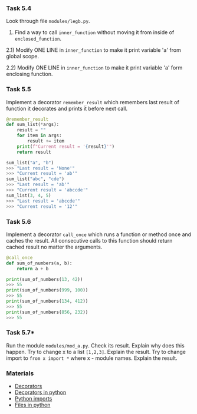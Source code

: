 ### Task 5.4
Look through file `modules/legb.py`.

1) Find a way to call `inner_function` without moving it from inside of `enclosed_function`.

2.1) Modify ONE LINE in `inner_function` to make it print variable 'a' from global scope.

2.2) Modify ONE LINE in `inner_function` to make it print variable 'a' form enclosing function.

### Task 5.5
Implement a decorator `remember_result` which remembers last result of function it decorates and prints it before next call.

```python
@remember_result
def sum_list(*args):
	result = ""
	for item in args:
		result += item
	print(f"Current result = '{result}'")
	return result

sum_list("a", "b")
>>> "Last result = 'None'"
>>> "Current result = 'ab'"
sum_list("abc", "cde")
>>> "Last result = 'ab'" 
>>> "Current result = 'abccde'"
sum_list(3, 4, 5)
>>> "Last result = 'abccde'" 
>>> "Current result = '12'"
```

### Task 5.6
Implement a decorator `call_once` which runs a function or method once and caches the result.
All consecutive calls to this function should return cached result no matter the arguments.

```python
@call_once
def sum_of_numbers(a, b):
    return a + b

print(sum_of_numbers(13, 42))
>>> 55
print(sum_of_numbers(999, 100))
>>> 55
print(sum_of_numbers(134, 412))
>>> 55
print(sum_of_numbers(856, 232))
>>> 55
```


### Task 5.7*
Run the module `modules/mod_a.py`. Check its result. Explain why does this happen.
Try to change x to a list `[1,2,3]`. Explain the result.
Try to change import to `from x import *` where x - module names. Explain the result. 


### Materials
* [Decorators](https://realpython.com/primer-on-python-decorators/)
* [Decorators in python](https://www.geeksforgeeks.org/decorators-in-python/)
* [Python imports](https://pythonworld.ru/osnovy/rabota-s-modulyami-sozdanie-podklyuchenie-instrukciyami-import-i-from.html)
* [Files in python](https://realpython.com/read-write-files-python/)
